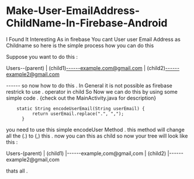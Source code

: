 # Make-User-EmailAddress-ChildName-In-Firebase-Android
I Found It Interesting As in firebase You cant User user Email Address as Childname so here is the simple process how you can do this 



Suppose you want to do this : 


Users--(parent)
|
(child1)------example.com@gmail.com
|
(child2)------example2@gmail.com



------ so now how to do this . In General it is not possible as firebase restrick to use . operator in child 
So Now we can do this by using some simple code . {check out the MainActivity.java for description}



        static String encodeUserEmail(String userEmail) {
              return userEmail.replace(".", ",");
          }



you need to use this simple encodeUser Method . this method will change all the (.) to (,) this . now you can this as child 
so now your tree will look like this : 


Users-(parent)
|
(child1)
|------example,com@gmail,com
|
(child2)
|------example2@gmail,com






thats all .
